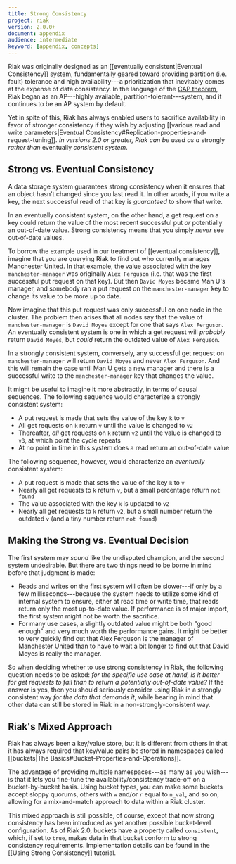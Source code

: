 ```yaml
---
title: Strong Consistency
project: riak
version: 2.0.0+
document: appendix
audience: intermediate
keyword: [appendix, concepts]
---
```


Riak was originally designed as an [[eventually consistent|Eventual Consistency]] system, fundamentally geared toward providing partition (i.e. fault) tolerance and high availability---a prioritization that inevitably comes at the expense of data consistency. In the language of the [CAP theorem](http://en.wikipedia.org/wiki/CAP_theorem), Riak began as an AP---highly available, partition-tolerant---system, and it continues to be an AP system by default.

Yet in spite of this, Riak has always enabled users to sacrifice availability in favor of stronger consistency if they wish by adjusting [[various read and write parameters|Eventual Consistency#Replication-properties-and-request-tuning]]. _In versions 2.0 or greater, Riak can be used as a_ strongly _rather than_ eventually _consistent system_.

## Strong vs. Eventual Consistency

A data storage system guarantees strong consistency when it ensures that an object hasn't changed since you last read it. In other words, if you write a key, the next successful read of that key is _guaranteed_ to show that write. 

In an eventually consistent system, on the other hand, a get request on a key could return the value of the most recent successful put _or_ potentially an out-of-date value. Strong consistency means that you simply _never_ see out-of-date values.

To borrow the example used in our treatment of [[eventual consistency]], imagine that you are querying Riak to find out who currently manages Manchester United. In that example, the value associated with the key `manchester-manager` was originally `Alex Ferguson` (i.e. that was the first successful put request on that key). But then `David Moyes` became Man U's manager, and somebody ran a put request on the `manchester-manager` key to change its value to be more up to date.

Now imagine that this put request was only successful on one node in the cluster. The problem then arises that all nodes say that the value of `manchester-manager` is `David Moyes` except for one that says `Alex Ferguson`. An eventually consistent system is one in which a get request will _probably_ return `David Moyes`, but _could_ return the outdated value of `Alex Ferguson`.

In a strongly consistent system, conversely, any successful get request on `manchester-manager` will return `David Moyes` and never `Alex Ferguson`. And this will remain the case until Man U gets a new manager and there is a successful write to the `manchester-manager` key that changes the value.

It might be useful to imagine it more abstractly, in terms of causal sequences. The following sequence would characterize a strongly consistent system:

* A put request is made that sets the value of the key `k` to `v`
* All get requests on `k` return `v` until the value is changed to `v2`
* Thereafter, _all_ get requests on `k` return `v2` until the value is changed to `v3`, at which point the cycle repeats
* At no point in time in this system does a read return an out-of-date value

The following sequence, however, would characterize an _eventually_ consistent system:

* A put request is made that sets the value of the key `k` to `v`
* Nearly all get requests to `k` return `v`, but a small percentage return `not found`
* The value associated with the key `k` is updated to `v2`
* Nearly all get requests to `k` return `v2`, but a small number return the outdated `v` (and a tiny number return `not found`)

## Making the Strong vs. Eventual Decision

The first system may _sound_ like the undisputed champion, and the second system undesirable. But there are two things need to be borne in mind before that judgment is made:

* Reads and writes on the first system will often be slower---if only by a few milliseconds---because the system needs to utilize some kind of internal system to ensure, either at read time or write time, that reads return only the most up-to-date value. If performance is of major import, the first system might not be worth the sacrifice.
* For many use cases, a slightly outdated value might be both "good enough" and very much worth the performance gains. It might be better to very quickly find out that Alex Ferguson is the manager of Manchester United than to have to wait a bit longer to find out that David Moyes is really the manager.

So when deciding whether to use strong consistency in Riak, the following question needs to be asked: _for the specific use case at hand, is it better for get requests to fail than to return a potentially out-of-date value?_ If the answer is yes, then you should seriously consider using Riak in a strongly consistent way _for the data that demands it_, while bearing in mind that other data can still be stored in Riak in a non-strongly-consistent way.

## Riak's Mixed Approach

Riak has always been a key/value store, but it is different from others in that it has always required that key/value pairs be stored in namespaces called [[buckets|The Basics#Bucket-Properties-and-Operations]].

The advantage of providing multiple namespaces---as many as you wish---is that it lets you fine-tune the availability/consistency trade-off on a bucket-by-bucket basis. Using bucket types, you can make some buckets accept sloppy quorums, others with `w` and/or `r` equal to `n_val`, and so on, allowing for a mix-and-match approach to data within a Riak cluster.

This mixed approach is still possible, of course, except that now strong consistency has been introduced as yet another possible bucket-level configuration. As of Riak 2.0, buckets have a property called `consistent`, which, if set to `true`, makes data in that bucket conform to strong consistency requirements. Implementation details can be found in the [[Using Strong Consistency]] tutorial.
